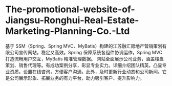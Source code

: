 # The-promotional-website-of-Jiangsu-Ronghui-Real-Estate-Marketing-Planning-Co.-Ltd
基于 SSM（Spring、Spring MVC、MyBatis）构建的江苏融汇房地产营销策划有限公司宣传网站，稳定又高效。Spring 保障系统各组件协调运作，Spring MVC 打造流畅用户交互，MyBatis 精准管理数据。  网站全面展示公司业务，涵盖楼盘策划、销售代理等。有成功案例分享，彰显专业实力。详细介绍团队精英，凸显专业资质。设置在线咨询，方便客户沟通。此外，及时更新行业动态和公司新闻。它是公司展示形象、拓展业务的有力平台，助力吸引客户、提升影响力。 
